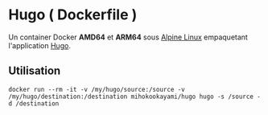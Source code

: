# Hugo ( Dockerfile )

Un container Docker **AMD64** et **ARM64** sous [Alpine Linux](https://www.alpinelinux.org) empaquetant l'application [Hugo](https://gohugo.io).

## Utilisation

    docker run --rm -it -v /my/hugo/source:/source -v /my/hugo/destination:/destination mihokookayami/hugo hugo -s /source -d /destination
